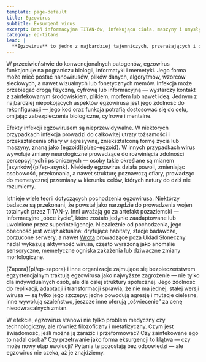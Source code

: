 ```yaml
---
template: page-default
title: Egzowirus
subtitle: Exsurgent virus
excerpt: Broń informacyjna TITAN-ów, infekująca ciała, maszyny i umysły.
category: ep-titans
lead: |
  **Egzowirus** to jedno z najbardziej tajemniczych, przerażających i obcych zjawisk, z jakimi zetknęła się transludzkość. Uważany za dzieło [TITAN-ów]{pl/ep-titans}, egzowirus jest czymś więcej niż tylko bronią biologiczną czy cyfrową — to inteligentny, samoewoluujący konstrukt informacyjno-memetyczny, zdolny do infekowania nie tylko organizmów biologicznych, ale również [sztucznych inteligencji]{pl/ep-sztuczna-inteligencja}, systemów informatycznych, maszyn oraz samych świadomości ([ego]{pl/ep-ego}).
---
```

W przeciwieństwie do konwencjonalnych patogenów, egzowirus funkcjonuje na pograniczu biologii, informatyki i memetyki. Jego forma może mieć postać nanowirusów, plików danych, algorytmów, wzorców sieciowych, a nawet wizualnych lub fonetycznych memów. Infekcja może przebiegać drogą fizyczną, cyfrową lub informacyjną — wystarczy kontakt z zainfekowanym środowiskiem, plikiem, morfem lub nawet ideą. Jednym z najbardziej niepokojących aspektów egzowirusa jest jego zdolność do rekonfiguracji — jego kod oraz funkcja potrafią dostosować się do celu, omijając zabezpieczenia biologiczne, cyfrowe i mentalne.

Efekty infekcji egzowirusem są nieprzewidywalne. W niektórych przypadkach infekcja prowadzi do całkowitej utraty tożsamości i przekształcenia ofiary w agresywną, zniekształconą formę życia lub maszyny, znaną jako [egzoid]{pl/ep-egzoid}. W innych przypadkach wirus wywołuje zmiany neurologiczne prowadzące do rozwinięcia zdolności percepcyjnych i psionicznych — osoby takie określane są mianem [asynków]{pl/ep-asynk}. Niekiedy egzowirus działa powoli, zmieniając osobowość, przekonania, a nawet strukturę poznawczą ofiary, prowadząc do memetycznej przemiany w kierunku celów, których natury do dziś nie rozumiemy.

Istnieje wiele teorii dotyczących pochodzenia egzowirusa. Niektórzy badacze są przekonani, że powstał jako narzędzie do prowadzenia wojen totalnych przez TITAN-y. Inni uważają go za artefakt pozaziemski — informacyjne „obce życie”, które zostało jedynie zaadaptowane lub uwolnione przez superinteligencje. Niezależnie od pochodzenia, jego obecność jest wciąż aktualna: dryfujące habitaty, stacje badawcze, porzucone serwery, a nawet [Wrota](#) prowadzące poza Układ Słoneczny nadal wykazują aktywność wirusa, często wyrażoną jako anomalie sensoryczne, memetyczne ogniska zakażenia lub dziwaczne zmiany morfologiczne.

[Zapora]{pl/ep-zapora} i inne organizacje zajmujące się bezpieczeństwem egzystencjalnym traktują egzowirusa jako najwyższe zagrożenie — nie tylko dla indywidualnych osób, ale dla całej struktury społecznej. Jego zdolność do replikacji, adaptacji i transformacji sprawia, że nie ma jednej, stałej wersji wirusa — są tylko jego szczepy: jedne powodują agresję i mutacje cielesne, inne wywołują szaleństwo, jeszcze inne oferują „oświecenie” za cenę nieodwracalnych zmian.

W efekcie, egzowirus stanowi nie tylko problem medyczny czy technologiczny, ale również filozoficzny i metafizyczny. Czym jest świadomość, jeśli można ją zarazić i przeformować? Czy zainfekowane ego to nadal osoba? Czy przetrwanie jako forma eksurgencji to klątwa — czy może nowy etap ewolucji? Pytania te pozostają bez odpowiedzi — ale egzowirus nie czeka, aż je znajdziemy.
